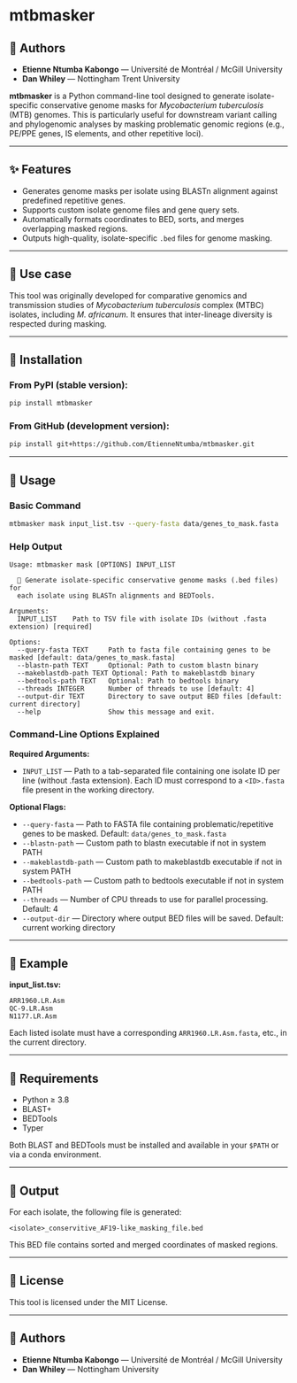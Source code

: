 # mtbmasker

## 👥 Authors

- **Etienne Ntumba Kabongo** — Université de Montréal / McGill University
- **Dan Whiley** — Nottingham Trent University

**mtbmasker** is a Python command-line tool designed to generate isolate-specific conservative genome masks for *Mycobacterium tuberculosis* (MTB) genomes. This is particularly useful for downstream variant calling and phylogenomic analyses by masking problematic genomic regions (e.g., PE/PPE genes, IS elements, and other repetitive loci).

---

## ✨ Features

- Generates genome masks per isolate using BLASTn alignment against predefined repetitive genes.
- Supports custom isolate genome files and gene query sets.
- Automatically formats coordinates to BED, sorts, and merges overlapping masked regions.
- Outputs high-quality, isolate-specific `.bed` files for genome masking.

---

## 🧬 Use case

This tool was originally developed for comparative genomics and transmission studies of *Mycobacterium tuberculosis* complex (MTBC) isolates, including *M. africanum*. It ensures that inter-lineage diversity is respected during masking.

---

## 🔧 Installation

### From PyPI (stable version):
```bash
pip install mtbmasker
```

### From GitHub (development version):
```bash
pip install git+https://github.com/EtienneNtumba/mtbmasker.git
```

---

## 🚀 Usage

### Basic Command
```bash
mtbmasker mask input_list.tsv --query-fasta data/genes_to_mask.fasta
```

### Help Output
```
Usage: mtbmasker mask [OPTIONS] INPUT_LIST

  🔬 Generate isolate-specific conservative genome masks (.bed files) for
  each isolate using BLASTn alignments and BEDTools.

Arguments:
  INPUT_LIST    Path to TSV file with isolate IDs (without .fasta extension) [required]

Options:
  --query-fasta TEXT     Path to fasta file containing genes to be masked [default: data/genes_to_mask.fasta]
  --blastn-path TEXT     Optional: Path to custom blastn binary
  --makeblastdb-path TEXT Optional: Path to makeblastdb binary
  --bedtools-path TEXT   Optional: Path to bedtools binary
  --threads INTEGER      Number of threads to use [default: 4]
  --output-dir TEXT      Directory to save output BED files [default: current directory]
  --help                 Show this message and exit.
```

### Command-Line Options Explained

**Required Arguments:**
- `INPUT_LIST` — Path to a tab-separated file containing one isolate ID per line (without .fasta extension). Each ID must correspond to a `<ID>.fasta` file present in the working directory.

**Optional Flags:**
- `--query-fasta` — Path to FASTA file containing problematic/repetitive genes to be masked. Default: `data/genes_to_mask.fasta`
- `--blastn-path` — Custom path to blastn executable if not in system PATH
- `--makeblastdb-path` — Custom path to makeblastdb executable if not in system PATH  
- `--bedtools-path` — Custom path to bedtools executable if not in system PATH
- `--threads` — Number of CPU threads to use for parallel processing. Default: 4
- `--output-dir` — Directory where output BED files will be saved. Default: current working directory

---

## 📁 Example

**input_list.tsv:**
```
ARR1960.LR.Asm
QC-9.LR.Asm
N1177.LR.Asm
```

Each listed isolate must have a corresponding `ARR1960.LR.Asm.fasta`, etc., in the current directory.

---

## 🔬 Requirements

- Python ≥ 3.8
- BLAST+
- BEDTools
- Typer

Both BLAST and BEDTools must be installed and available in your `$PATH` or via a conda environment.

---

## 📄 Output

For each isolate, the following file is generated:

```
<isolate>_conservitive_AF19-like_masking_file.bed
```

This BED file contains sorted and merged coordinates of masked regions.

---


## 📂 License

This tool is licensed under the MIT License.

---

## 👥 Authors

- **Etienne Ntumba Kabongo** — Université de Montréal / McGill University
- **Dan Whiley** — Nottingham University
